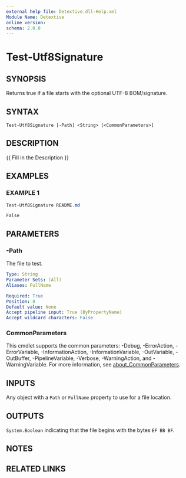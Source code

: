 ```yaml
---
external help file: Detextive.dll-Help.xml
Module Name: Detextive
online version:
schema: 2.0.0
---
```


# Test-Utf8Signature

## SYNOPSIS
Returns true if a file starts with the optional UTF-8 BOM/signature.

## SYNTAX

```
Test-Utf8Signature [-Path] <String> [<CommonParameters>]
```

## DESCRIPTION
{{ Fill in the Description }}

## EXAMPLES

### EXAMPLE 1
```ps1
Test-Utf8Signature README.md
```

```
False
```

## PARAMETERS

### -Path
The file to test.

```yaml
Type: String
Parameter Sets: (All)
Aliases: FullName

Required: True
Position: 0
Default value: None
Accept pipeline input: True (ByPropertyName)
Accept wildcard characters: False
```

### CommonParameters
This cmdlet supports the common parameters: -Debug, -ErrorAction, -ErrorVariable, -InformationAction, -InformationVariable, -OutVariable, -OutBuffer, -PipelineVariable, -Verbose, -WarningAction, and -WarningVariable. For more information, see [about_CommonParameters](http://go.microsoft.com/fwlink/?LinkID=113216).

## INPUTS

Any object with a `Path` or `FullName` property to use for a file location.

## OUTPUTS

`System.Boolean` indicating that the file begins with the bytes `EF BB BF`.

## NOTES

## RELATED LINKS


